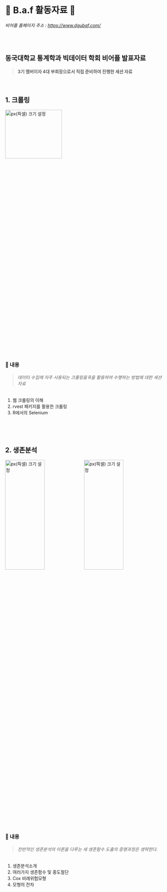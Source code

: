 # :cherry_blossom: B.a.f 활동자료 :cherry_blossom: 
###### 비어플 홈페이지 주소 : https://www.dgubaf.com/

<br>

## 동국대학교 통계학과 빅데이터 학회 비어플 발표자료        
> #### 3기 멤버이자 4대 부회장으로서 **직접** 준비하여 진행한 세션 자료

<br>

## 1. **크롤링**

<img src="https://user-images.githubusercontent.com/61648914/89790421-e1ccf000-db5c-11ea-8943-68b0f4e8f397.png" width="60%" height="20%" title="px(픽셀) 크기 설정">

### :memo: 내용
> ###### 데이터 수집에 자주 사용되는 크롤링을 R을 활용하여 수행하는 방법에 대한 세션자료

1. 웹 크롤링의 이해
2. rvest 패키지를 활용한 크롤링
3. R에서의 Selenium 

<br>
<br>
<br>

## 2. **생존분석**

<img src="https://user-images.githubusercontent.com/61648914/89791500-61a78a00-db5e-11ea-99bd-b6270e850cac.png" width="50%" height="30%" title="px(픽셀) 크기 설정"><img src="https://user-images.githubusercontent.com/61648914/89791672-91ef2880-db5e-11ea-9e9b-fdf5b4eec489.png" width="50%" height="30%" title="px(픽셀) 크기 설정">

### :memo: 내용
> ###### 전반적인 생존분석의 이론을 다루는 세 생존함수 도출의 증명과정은 생략한다.

1. 생존분석소개
2. 여러가지 생존함수 및 중도절단
3. Cox 비례위험모형
4. 모형의 잔차
